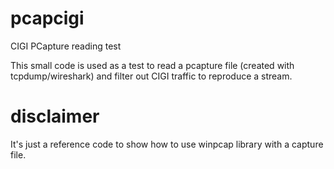 # pcapcigi
CIGI PCapture reading test

This small code is used as a test to read a pcapture file (created with tcpdump/wireshark) and filter out CIGI traffic to reproduce
a stream.

# disclaimer
It's just a reference code to show how to use winpcap library with a capture file.
